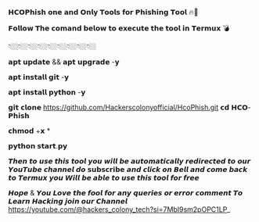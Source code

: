 𝗛𝗖𝗢𝗣𝗵𝗶𝘀𝗵 𝗼𝗻𝗲 𝗮𝗻𝗱 𝗢𝗻𝗹𝘆 𝗧𝗼𝗼𝗹𝘀 𝗳𝗼𝗿 𝗣𝗵𝗶𝘀𝗵𝗶𝗻𝗴 𝗧𝗼𝗼𝗹 🔥🔫 

𝗙𝗼𝗹𝗹𝗼𝘄 𝗧𝗵𝗲 𝗰𝗼𝗺𝗮𝗻𝗱 𝗯𝗲𝗹𝗼𝘄 𝘁𝗼 𝗲𝘅𝗲𝗰𝘂𝘁𝗲 𝘁𝗵𝗲 𝘁𝗼𝗼𝗹 𝗶𝗻 𝗧𝗲𝗿𝗺𝘂𝘅 💣

👇🏼👇🏼👇🏼👇🏼👇🏼👇🏼👇🏼👇🏼👇🏼

𝗮𝗽𝘁 𝘂𝗽𝗱𝗮𝘁𝗲 && 𝗮𝗽𝘁 𝘂𝗽𝗴𝗿𝗮𝗱𝗲 -𝘆

𝗮𝗽𝘁 𝗶𝗻𝘀𝘁𝗮𝗹𝗹 𝗴𝗶𝘁 -𝘆

𝗮𝗽𝘁 𝗶𝗻𝘀𝘁𝗮𝗹𝗹 𝗽𝘆𝘁𝗵𝗼𝗻 -𝘆

𝗴𝗶𝘁 𝗰𝗹𝗼𝗻𝗲 https://github.com/Hackerscolonyofficial/HcoPhish.git
𝗰𝗱 𝗛𝗖𝗢-𝗣𝗵𝗶𝘀𝗵

𝗰𝗵𝗺𝗼𝗱 +𝘅 *

𝗽𝘆𝘁𝗵𝗼𝗻 𝘀𝘁𝗮𝗿𝘁.𝗽𝘆

 𝙏𝙝𝙚𝙣 𝙩𝙤 𝙪𝙨𝙚 𝙩𝙝𝙞𝙨 𝙩𝙤𝙤𝙡 𝙮𝙤𝙪 𝙬𝙞𝙡𝙡 𝙗𝙚 𝙖𝙪𝙩𝙤𝙢𝙖𝙩𝙞𝙘𝙖𝙡𝙡𝙮 𝙧𝙚𝙙𝙞𝙧𝙚𝙘𝙩𝙚𝙙 𝙩𝙤 𝙤𝙪𝙧
 𝙔𝙤𝙪𝙏𝙪𝙗𝙚 𝙘𝙝𝙖𝙣𝙣𝙚𝙡 𝙙𝙤 𝘀𝘂𝗯𝘀𝗰𝗿𝗶𝗯𝗲 𝙖𝙣𝙙 𝙘𝙡𝙞𝙘𝙠 𝙤𝙣 𝘽𝙚𝙡𝙡 𝙖𝙣𝙙 𝙘𝙤𝙢𝙚 𝙗𝙖𝙘𝙠
 𝙩𝙤 𝙏𝙚𝙧𝙢𝙪𝙭 𝙮𝙤𝙪 𝙒𝙞𝙡𝙡 𝙗𝙚 𝙖𝙗𝙡𝙚 𝙩𝙤 𝙪𝙨𝙚 𝙩𝙝𝙞𝙨 𝙩𝙤𝙤𝙡 𝙛𝙤𝙧 𝙛𝙧𝙚𝙚

𝙃𝙤𝙥𝙚 & 𝙔𝙤𝙪 𝙇𝙤𝙫𝙚 𝙩𝙝𝙚 𝙛𝙤𝙤𝙡 𝙛𝙤𝙧 𝙖𝙣𝙮 𝙦𝙪𝙚𝙧𝙞𝙚𝙨 𝙤𝙧 𝙚𝙧𝙧𝙤𝙧 𝙘𝙤𝙢𝙢𝙚𝙣𝙩 𝙏𝙤 𝙇𝙚𝙖𝙧𝙣 𝙃𝙖𝙘𝙠𝙞𝙣𝙜 𝙟𝙤𝙞𝙣 𝙤𝙪𝙧 𝘾𝙝𝙖𝙣𝙣𝙚𝙡 
https://youtube.com/@hackers_colony_tech?si=7MbI9sm2pOPC1LP_
